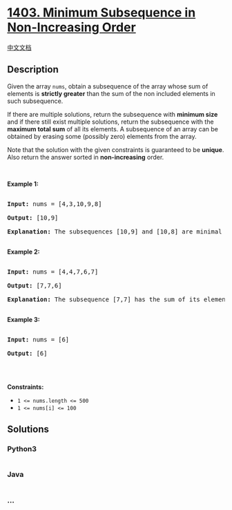 # [1403. Minimum Subsequence in Non-Increasing Order](https://leetcode.com/problems/minimum-subsequence-in-non-increasing-order)

[中文文档](/solution/1400-1499/1403.Minimum%20Subsequence%20in%20Non-Increasing%20Order/README.md)

## Description

<p>Given the array <code>nums</code>, obtain a subsequence of the array whose sum of elements is <strong>strictly greater</strong> than the sum of the non&nbsp;included elements in such subsequence.&nbsp;</p>

<p>If there are multiple solutions, return the subsequence with <strong>minimum size</strong> and if there still exist multiple solutions, return the subsequence with the <strong>maximum total sum</strong> of all its elements. A subsequence of an array can be obtained by erasing some (possibly zero) elements from the array.&nbsp;</p>

<p>Note that the solution with the given constraints is guaranteed to be&nbsp;<strong>unique</strong>. Also return the answer sorted in <strong>non-increasing</strong> order.</p>

<p>&nbsp;</p>

<p><strong>Example 1:</strong></p>

<pre>

<strong>Input:</strong> nums = [4,3,10,9,8]

<strong>Output:</strong> [10,9] 

<strong>Explanation:</strong> The subsequences [10,9] and [10,8] are minimal such that the sum of their elements is strictly greater than the sum of elements not included, however, the subsequence [10,9] has the maximum total sum of its elements.&nbsp;

</pre>

<p><strong>Example 2:</strong></p>

<pre>

<strong>Input:</strong> nums = [4,4,7,6,7]

<strong>Output:</strong> [7,7,6] 

<strong>Explanation:</strong> The subsequence [7,7] has the sum of its elements equal to 14 which is not strictly greater than the sum of elements not included (14 = 4 + 4 + 6). Therefore, the subsequence [7,6,7] is the minimal satisfying the conditions. Note the subsequence has to returned in non-decreasing order.  

</pre>

<p><strong>Example 3:</strong></p>

<pre>

<strong>Input:</strong> nums = [6]

<strong>Output:</strong> [6]

</pre>

<p>&nbsp;</p>

<p><strong>Constraints:</strong></p>

<ul>
    <li><code>1 &lt;= nums.length &lt;= 500</code></li>
    <li><code>1 &lt;= nums[i] &lt;= 100</code></li>
</ul>

## Solutions

<!-- tabs:start -->

### **Python3**

```python

```

### **Java**

```java

```

### **...**

```

```

<!-- tabs:end -->
